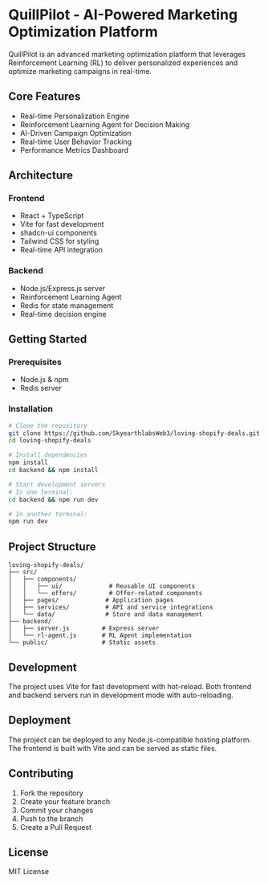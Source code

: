 # QuillPilot - AI-Powered Marketing Optimization Platform

QuillPilot is an advanced marketing optimization platform that leverages Reinforcement Learning (RL) to deliver personalized experiences and optimize marketing campaigns in real-time.

## Core Features

- Real-time Personalization Engine
- Reinforcement Learning Agent for Decision Making
- AI-Driven Campaign Optimization
- Real-time User Behavior Tracking
- Performance Metrics Dashboard

## Architecture

### Frontend
- React + TypeScript
- Vite for fast development
- shadcn-ui components
- Tailwind CSS for styling
- Real-time API integration

### Backend
- Node.js/Express.js server
- Reinforcement Learning Agent
- Redis for state management
- Real-time decision engine

## Getting Started

### Prerequisites
- Node.js & npm
- Redis server

### Installation
```bash
# Clone the repository
git clone https://github.com/SkyearthlabsWeb3/loving-shopify-deals.git
cd loving-shopify-deals

# Install dependencies
npm install
cd backend && npm install

# Start development servers
# In one terminal:
cd backend && npm run dev

# In another terminal:
npm run dev
```

## Project Structure

```
loving-shopify-deals/
├── src/
│   ├── components/
│   │   ├── ui/             # Reusable UI components
│   │   └── offers/         # Offer-related components
│   ├── pages/             # Application pages
│   ├── services/          # API and service integrations
│   └── data/              # Store and data management
├── backend/
│   ├── server.js         # Express server
│   └── rl-agent.js       # RL Agent implementation
└── public/               # Static assets
```

## Development

The project uses Vite for fast development with hot-reload. Both frontend and backend servers run in development mode with auto-reloading.

## Deployment

The project can be deployed to any Node.js-compatible hosting platform. The frontend is built with Vite and can be served as static files.

## Contributing

1. Fork the repository
2. Create your feature branch
3. Commit your changes
4. Push to the branch
5. Create a Pull Request

## License

MIT License
